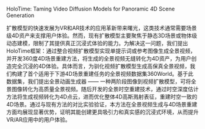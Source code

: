 HoloTime: Taming Video Diffusion Models for Panoramic 4D Scene Generation

扩散模型的快速发展为VR和AR技术的应用革新带来曙光，这类技术通常需要场景级4D资产来支撑用户体验。然而，现有扩散模型主要聚焦于静态3D场景或物体级动态建模，限制了其提供真正沉浸式体验的能力。为解决这一问题，我们提出HoloTime框架：通过整合视频扩散模型实现单提示词或参考图像生成全景视频，并开发360度4D场景重建方法，将生成的全景视频无缝转化为4D资产，为用户创造完全沉浸的4D体验。具体而言，为驯化视频扩散模型生成高保真全景视频，我们构建了首个适用于下游4D场景重建任务的全景视频数据集360World。基于此数据集，我们提出全景动画生成器 —— 一种两阶段图像到视频扩散模型，可将全景图像转化为高质量全景视频。随后开发的全景时空重建技术，通过时空深度估计方法将生成视频转化为4D点云，进而优化整体4D高斯溅射表征，重建时空一致的4D场景。通过与现有方法的对比实验验证，本方法在全景视频生成与4D场景重建方面均展现显著优势，证明其能创建更具吸引力和真实感的沉浸式环境，从而提升VR/AR应用中的用户体验。